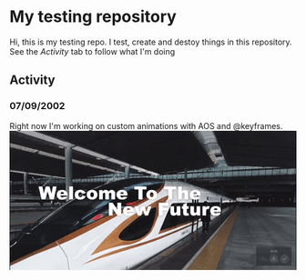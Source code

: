 # My testing repository
Hi, this is my testing repo. I test, create and destoy things in this repository.
See the *Activity* tab to follow what I'm doing

## Activity

### 07/09/2002
Right now I'm working on custom animations with AOS and @keyframes.
![Test Image 1](assets/view.gif)
